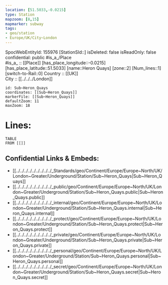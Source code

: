```yaml
---
location: [51.5033,-0.0215] 
type: Station 
mapzoom: [8,15] 
mapmarker: subway 
tags:
- geo/station
- Europe/UK/City~London
---
```

SpocWebEntityId: 155976
[StationSId::] 
isDeleted: false
isReadOnly: false
confidential: public
#is_a_/Place  
#is_a_ :: [[Place]] 
[has_place_longitude::-0.0215] 
[has_place_latitude::51.5033] 
[name::Heron Quays] 
[zone::2] 
[Num_lines::1] 
[switch-to-Rail::0] 
Country :: [[UK]]  
City :: [[../../../London]]  


```leaflet
id: Sub~Heron_Quays
coordinates: [[Sub~Heron_Quays]] 
markerFile: [[Sub~Heron_Quays]] 
defaultZoom: 11 
maxZoom: 18
```


# Lines: 
```dataview
TABLE 
FROM [[]] 
```

## Confidential Links & Embeds: 
- [[../../../../../../../../../_Standards/geo/Continent/Europe/Europe~North/UK/London~Greater/Underground/Station/Sub~Heron_Quays|Sub~Heron_Quays]] 
- [[../../../../../../../../../_public/geo/Continent/Europe/Europe~North/UK/London~Greater/Underground/Station/Sub~Heron_Quays.public|Sub~Heron_Quays.public]] 
- [[../../../../../../../../../_internal/geo/Continent/Europe/Europe~North/UK/London~Greater/Underground/Station/Sub~Heron_Quays.internal|Sub~Heron_Quays.internal]] 
- [[../../../../../../../../../_protect/geo/Continent/Europe/Europe~North/UK/London~Greater/Underground/Station/Sub~Heron_Quays.protect|Sub~Heron_Quays.protect]] 
- [[../../../../../../../../../_private/geo/Continent/Europe/Europe~North/UK/London~Greater/Underground/Station/Sub~Heron_Quays.private|Sub~Heron_Quays.private]] 
- [[../../../../../../../../../_personal/geo/Continent/Europe/Europe~North/UK/London~Greater/Underground/Station/Sub~Heron_Quays.personal|Sub~Heron_Quays.personal]] 
- [[../../../../../../../../../_secret/geo/Continent/Europe/Europe~North/UK/London~Greater/Underground/Station/Sub~Heron_Quays.secret|Sub~Heron_Quays.secret]] 
